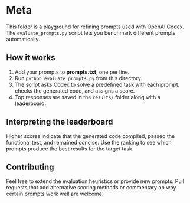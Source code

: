 # Meta

This folder is a playground for refining prompts used with OpenAI Codex. The `evaluate_prompts.py` script lets you benchmark different prompts automatically.

## How it works

1. Add your prompts to **prompts.txt**, one per line.
2. Run `python evaluate_prompts.py` from this directory.
3. The script asks Codex to solve a predefined task with each prompt, checks the generated code, and assigns a score.
4. Top responses are saved in the `results/` folder along with a leaderboard.

## Interpreting the leaderboard

Higher scores indicate that the generated code compiled, passed the functional test, and remained concise. Use the ranking to see which prompts produce the best results for the target task.

## Contributing

Feel free to extend the evaluation heuristics or provide new prompts. Pull requests that add alternative scoring methods or commentary on why certain prompts work well are welcome.
